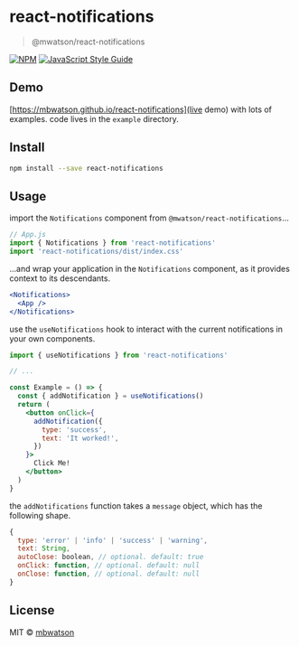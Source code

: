 # react-notifications

> @mwatson/react-notifications

[![NPM](https://img.shields.io/npm/v/react-notifications.svg)](https://www.npmjs.com/package/react-notifications) [![JavaScript Style Guide](https://img.shields.io/badge/code_style-standard-brightgreen.svg)](https://standardjs.com)


## Demo

[https://mbwatson.github.io/react-notifications](live demo) with lots of examples. code lives in the `example` directory.

## Install

```bash
npm install --save react-notifications
```

## Usage

import the `Notifications` component from `@mwatson/react-notifications`...


```jsx
// App.js
import { Notifications } from 'react-notifications'
import 'react-notifications/dist/index.css'
```

...and wrap your application in the `Notifications` component, as it provides context to its descendants.

```jsx
<Notifications>
  <App />
</Notifications>
```

use the `useNotifications` hook to interact with the current notifications in your own components.


```jsx
import { useNotifications } from 'react-notifications'

// ...

const Example = () => {
  const { addNotification } = useNotifications()
  return (
    <button onClick={
      addNotification({
        type: 'success',
        text: 'It worked!',
      })
    }>
      Click Me!
    </button>
  )
}
```

the `addNotifications` function takes a `message` object, which has the following shape.

```js
{
  type: 'error' | 'info' | 'success' | 'warning',
  text: String,
  autoClose: boolean, // optional. default: true
  onClick: function, // optional. default: null
  onClose: function, // optional. default: null
}
```

## License

MIT © [mbwatson](https://github.com/mbwatson)
